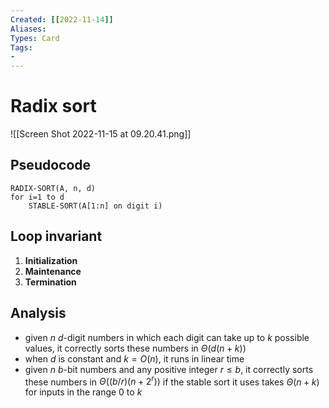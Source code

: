 ```yaml
---
Created: [[2022-11-14]]
Aliases: 
Types: Card
Tags: 
- 
---
```

# Radix sort
![[Screen Shot 2022-11-15 at 09.20.41.png]]

## Pseudocode
```Pseudocode
RADIX-SORT(A, n, d)
for i=1 to d
	STABLE-SORT(A[1:n] on digit i)
```

## Loop invariant
1. **Initialization**
2. **Maintenance**
3. **Termination**

## Analysis
- given $n$ $d$-digit numbers in which each digit can take up to $k$ possible values, it correctly sorts these numbers in $\Theta(d(n+k))$
- when $d$ is constant and $k=O(n)$, it runs in linear time
- given $n$ $b$-bit numbers and any positive integer $r\leq b$, it correctly sorts these numbers in $\Theta((b/r)(n+2^r))$ if the stable sort it uses takes $\Theta(n+k)$ for inputs in the range 0 to $k$
